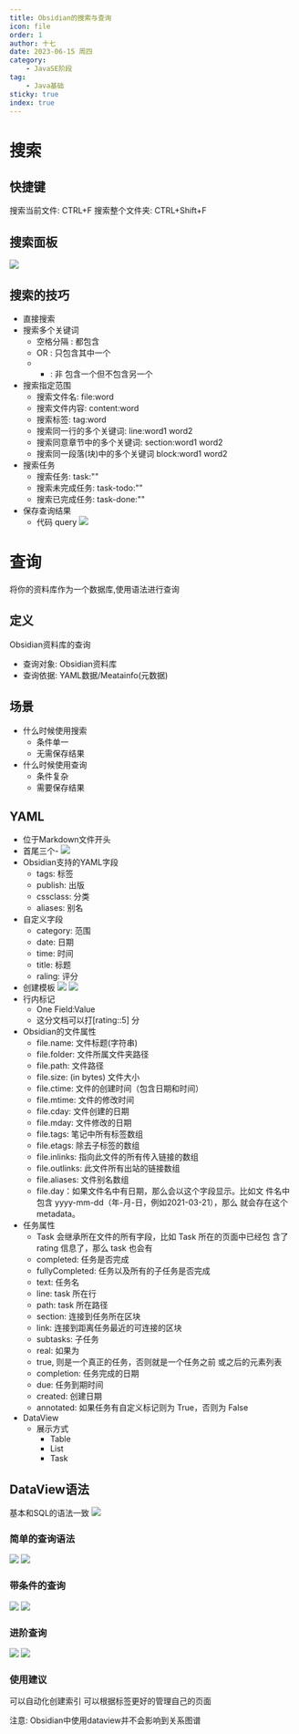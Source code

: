 ```yaml
---
title: Obsidian的搜索与查询
icon: file
order: 1
author: 十七
date: 2023-06-15 周四
category:
	- JavaSE阶段
tag:
	- Java基础
sticky: true
index: true
---
```


# 搜索

## 快捷键

搜索当前文件: CTRL+F
搜索整个文件夹: CTRL+Shift+F

## 搜索面板

![](../assets/Pasted_image_20230325220222.png)

## 搜索的技巧

- 直接搜索
- 搜索多个关键词
	- 空格分隔 : 都包含
	- OR : 只包含其中一个
	- - : 非 包含一个但不包含另一个
- 搜索指定范围
	- 搜索文件名: file:word
	- 搜索文件内容: content:word
	- 搜索标签: tag:word
	- 搜索同一行的多个关键词: line:word1 word2
	- 搜索同意章节中的多个关键词: section:word1 word2
	- 搜索同一段落(块)中的多个关键词 block:word1 word2
- 搜索任务
	- 搜索任务: task:""
	- 搜索未完成任务: task-todo:""
	- 搜索已完成任务: task-done:""
- 保存查询结果
	- 代码 query
		![](../assets/Pasted_image_20230325221848.png)

# 查询

将你的资料库作为一个数据库,使用语法进行查询

## 定义

Obsidian资料库的查询
- 查询对象: Obsidian资料库
- 查询依据: YAML数据/Meatainfo(元数据)

## 场景

- 什么时候使用搜索
	- 条件单一
	- 无需保存结果
- 什么时候使用查询
	- 条件复杂
	- 需要保存结果

## YAML

- 位于Markdown文件开头
- 首尾三个-
	![](../assets/Pasted_image_20230325225139.png)
- Obsidian支持的YAML字段
	- tags: 标签
	- publish: 出版
	- cssclass: 分类
	- aliases: 别名
- 自定义字段
	- category: 范围
	- date: 日期
	- time: 时间
	- title: 标题
	- raling: 评分
- 创建模板
	![](../assets/Pasted_image_20230325225810.png)
	![](../assets/Pasted_image_20230325225824.png)
- 行内标记
	- One Field:Value
	- 这分文档可以打[rating::5] 分
- Obsidian的文件属性
	- file.name: 文件标题(字符串) 
	- file.folder: 文件所属文件夹路径 
	- file.path: 文件路径 
	- file.size: (in bytes) 文件大小 
	- file.ctime: 文件的创建时间（包含日期和时间） 
	- file.mtime: 文件的修改时间 
	- file.cday: 文件创建的日期
	- file.mday: 文件修改的日期
	- file.tags: 笔记中所有标签数组 
	- file.etags: 除去子标签的数组 
	- file.inlinks: 指向此文件的所有传入链接的数组 
	- file.outlinks: 此文件所有出站的链接数组 
	- file.aliases: 文件别名数组 
	- file.day：如果文件名中有日期，那么会以这个字段显示。比如文 件名中包含 yyyy-mm-dd（年-月-日，例如2021-03-21），那么 就会存在这个 metadata。
- 任务属性
	- Task 会继承所在文件的所有字段，比如 Task 所在的页面中已经包 含了 rating 信息了，那么 task 也会有 
	- completed: 任务是否完成 
	- fullyCompleted: 任务以及所有的子任务是否完成 
	- text: 任务名
	- line: task 所在行 
	- path: task 所在路径 
	- section: 连接到任务所在区块
	- link: 连接到距离任务最近的可连接的区块 
	- subtasks: 子任务 
	- real: 如果为 
	- true, 则是一个真正的任务，否则就是一个任务之前 或之后的元素列表 
	- completion: 任务完成的日期 
	- due: 任务到期时间 
	- created: 创建日期 
	- annotated: 如果任务有自定义标记则为 True，否则为 False
- DataView
	- 展示方式
		- Table
		- List 
		- Task


## DataView语法

基本和SQL的语法一致
![](../assets/Pasted_image_20230325230124.png)

### 简单的查询语法
![](../assets/Pasted_image_20230325223753.png)
![](../assets/Pasted_image_20230325223820.png)

### 带条件的查询
![](../assets/Pasted_image_20230325225219.png)
![](../assets/Pasted_image_20230325225231.png)

### 进阶查询

![](../assets/Pasted_image_20230325230742.png)
![](../assets/Pasted_image_20230325230751.png)


### 使用建议

可以自动化创建索引
可以根据标签更好的管理自己的页面


注意: Obsidian中使用dataview并不会影响到关系图谱